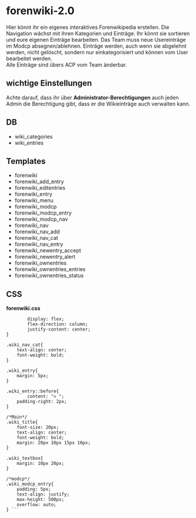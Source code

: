 # forenwiki-2.0

Hier könnt ihr ein eigenes interaktives Forenwikipedia erstellen. Die Navigation wächst mit ihren Kategorien und Einträge. Ihr könnt sie sortieren und eure eigenen Einträge bearbeiten. Das Team muss neue Usereinträge im Modcp absegnen/ablehnen. Einträge werden, auch wenn sie abgelehnt werden, nicht gelöscht, sondern nur einkategorisiert und können vom User bearbeitet werden.<br />
Alle Einträge sind übers ACP vom Team änderbar.

## wichtige Einstellungen
Achte darauf, dass ihr über **Administrator-Berechtigungen** auch jeden Admin die Berechtigung gibt, dass er die Wikieinträge auch verwalten kann.

## DB
- wiki_categories
- wiki_entries

## Templates
- forenwiki 	
- forenwiki_add_entry 	
- forenwiki_editentries 	
- forenwiki_entry 	
- forenwiki_menu 	
- forenwiki_modcp 	
- forenwiki_modcp_entry 	
- forenwiki_modcp_nav 	
- forenwiki_nav 	
- forenwiki_nav_add 	
- forenwiki_nav_cat 	
- forenwiki_nav_entry 	
- forenwiki_newentry_accept 	
- forenwiki_newentry_alert 	
- forenwiki_ownentries 	
- forenwiki_ownentries_entries 	
- forenwiki_ownentries_status

## CSS
**forenwiki.css**
```.wiki_navi{
		display: flex;
		flex-direction: column;
		justify-content: center;
}

.wiki_nav_cat{
	text-align: center;
	font-weight: bold;
}

.wiki_entry{
	margin: 5px;	
}

.wiki_entry::before{
		content: "» ";
	padding-right: 2px;	
}

/*Main*/
.wiki_title{
	font-size: 20px;
	text-align: center;
	font-weight: bold;
	margin: 20px 10px 15px 10px;
}

.wiki_textbox{
	margin: 10px 20px;	
}

/*modcp*/
.wiki_modcp_entry{
	padding: 5px;
	text-align: justify;
	max-height: 500px;
	overflow: auto;
} ```
